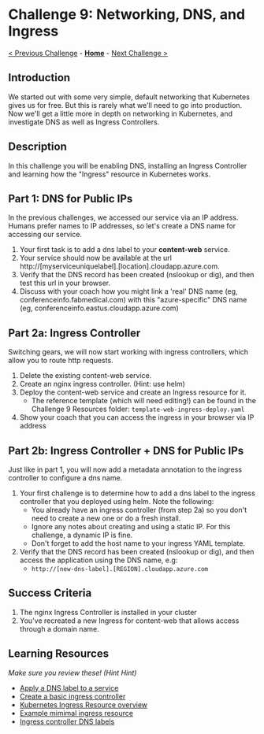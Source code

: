 # Challenge 9: Networking, DNS, and Ingress

[< Previous Challenge](08-storage.md) - **[Home](../README.md)** - [Next Challenge >](./10-opsmonitoring.md)

## Introduction

We started out with some very simple, default networking that Kubernetes gives us for free. But this is rarely what we'll need to go into production. Now we'll get a little more in depth on networking in Kubernetes, and investigate DNS as well as Ingress Controllers.

## Description

In this challenge you will be enabling DNS, installing an Ingress Controller and learning how the "Ingress" resource in Kubernetes works. 

## Part 1:  DNS for Public IPs
In the previous challenges, we accessed our service via an IP address.  Humans prefer names to IP addresses, so let's create a DNS name for accessing our service.

1. Your first task is to add a dns label to your __content-web__ service. 
2. Your service should now be available at the url http://[myserviceuniquelabel].[location].cloudapp.azure.com.   
3. Verify that the DNS record has been created (nslookup or dig), and then test this url in your browser.
4. Discuss with your coach how you might link a 'real' DNS name (eg, conferenceinfo.fabmedical.com) with this "azure-specific" DNS name (eg, conferenceinfo.eastus.cloudapp.azure.com)

## Part 2a: Ingress Controller
Switching gears, we will now start working with ingress controllers, which allow you to route http requests.

1. Delete the existing content-web service.
2. Create an nginx ingress controller. (Hint: use helm)
3. Deploy the content-web service and create an Ingress resource for it. 
	- The reference template (which will need editing!) can be found in the Challenge 9 Resources folder: `template-web-ingress-deploy.yaml`
4. Show your coach that you can access the ingress in your browser via IP address

## Part 2b: Ingress Controller + DNS for Public IPs
Just like in part 1, you will now add a metadata annotation to the ingress controller to configure a dns name.

1. Your first challenge is to determine how to add a dns label to the ingress controller that you deployed using helm.  Note the following:
   - You already have an ingress controller (from step 2a) so you don't need to create a new one or do a fresh install.
   - Ignore any notes about creating and using a static IP.  For this challenge, a dynamic IP is fine.
   - Don't forget to add the host name to your ingress YAML template.
2. Verify that the DNS record has been created (nslookup or dig), and then access the application using the DNS name, e.g: 
    - `http://[new-dns-label].[REGION].cloudapp.azure.com`

## Success Criteria

1. The nginx Ingress Controller is installed in your cluster
2. You've recreated a new Ingress for content-web that allows access through a domain name.

## Learning Resources
_Make sure you review these! (Hint Hint)_
* [Apply a DNS label to a service](https://docs.microsoft.com/en-us/azure/aks/static-ip#apply-a-dns-label-to-the-service)
* [Create a basic ingress controller](https://docs.microsoft.com/en-us/azure/aks/ingress-basic)
* [Kubernetes Ingress Resource overview](https://kubernetes.io/docs/concepts/services-networking/ingress/)
* [Example mimimal ingress resource](https://kubernetes.io/docs/concepts/services-networking/ingress/#the-ingress-resource)
* [Ingress controller DNS labels](https://docs.microsoft.com/en-us/azure/aks/ingress-static-ip)

